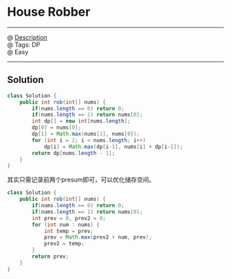 # House Robber
------------------
@ [Description](https://leetcode.com/problems/house-robber/)  
@ Tags: DP     
@ Easy

------------------
## Solution
```java
class Solution {
    public int rob(int[] nums) {
        if(nums.length == 0) return 0;
        if(nums.length == 1) return nums[0];
        int dp[] = new int[nums.length];
        dp[0] = nums[0];
        dp[1] = Math.max(nums[1], nums[0]);
        for (int i = 2; i < nums.length; i++)
            dp[i] = Math.max(dp[i-1], nums[i] + dp[i-2]);
        return dp[nums.length - 1];
    }
}
```
其实只需记录前两个presum即可，可以优化储存空间。  
```java
class Solution {
    public int rob(int[] nums) {
        if(nums.length == 0) return 0;
        if(nums.length == 1) return nums[0];
        int prev = 0, prev2 = 0;
        for (int num : nums) {
            int temp = prev;
            prev = Math.max(prev2 + num, prev);
            prev2 = temp;
        }
        return prev;
    }
}
```
